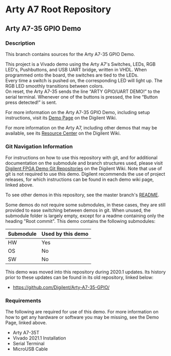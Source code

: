 # Arty A7 Root Repository

## Arty A7-35 GPIO Demo

### Description

This branch contains sources for the Arty A7-35 GPIO Demo.

This project is a Vivado demo using the Arty A7's Switches, LEDs, RGB LED's, Pushbuttons, and USB UART bridge, written in VHDL. When programmed onto the board, the switches are tied to the LEDs.  
Every time a switch is pushed on, the corresponding LED will light up. The RGB LED smoothly transitions between colors.  
On reset, the Arty A7-35 sends the line “ARTY GPIO/UART DEMO!” to the serial terminal. Whenever one of the buttons is pressed, the line “Button press detected!” is sent.

For more information on the Arty A7-35 GPIO Demo, including setup instructions, visit its [Demo Page](https://reference.digilentinc.com/reference/programmable-logic/arty-a7/demos/gpio) on the Digilent Wiki.

For more information on the Arty A7, including other demos that may be available, see its [Resource Center](https://reference.digilentinc.com/reference/programmable-logic/arty-a7/start) on the Digilent Wiki.

### Git Navigation Information

For instructions on how to use this repository with git, and for additional documentation on the submodule and branch structures used, please visit [Digilent FPGA Demo Git Repositories](https://reference.digilentinc.com/reference/programmable-logic/documents/git) on the Digilent Wiki. Note that use of git is not required to use this demo. Digilent recommends the use of project releases, for which instructions can be found in each demo wiki page, linked above.

To see other demos in this repository, see the master branch's [README](https://github.com/Digilent/Arty-A7).

Some demos do not require some submodules, in these cases, they are still provided to ease switching between demos in git. When unused, the submodule folder is largely empty, except for a readme containing only the heading "Root commit". This demo contains the following submodules:

| Submodule | Used by this demo |
|-----------|-------------------|
| HW        | Yes |
| OS        | No |
| SW        | No |

This demo was moved into this repository during 2020.1 updates. Its history prior to these updates can be found in its old repository, linked below:
* https://github.com/Digilent/Arty-A7-35-GPIO/

### Requirements

The following are required for use of this demo. For more information on how to get any hardware or software you may be missing, see the Demo Page, linked above.

* Arty A7-35T
* Vivado 2021.1 Installation
* Serial Terminal
* MicroUSB Cable

